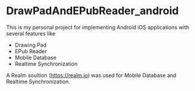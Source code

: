 # DrawPadAndEPubReader_android

This is my personal project for implementing Android iOS applications with several features like

- Drawing Pad
- EPub Reader 
- Mobile Database
- Realtime Synchronization

A Realm soultion (https://realm.io) was used for Mobile Database and Realtime Synchronization. 
